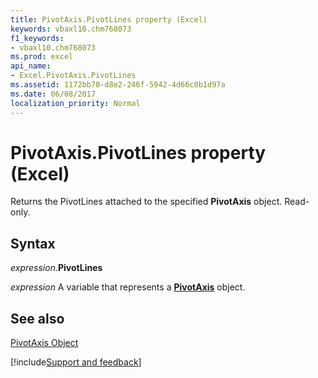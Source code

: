 ```yaml
---
title: PivotAxis.PivotLines property (Excel)
keywords: vbaxl10.chm768073
f1_keywords:
- vbaxl10.chm768073
ms.prod: excel
api_name:
- Excel.PivotAxis.PivotLines
ms.assetid: 1172bb70-d8e2-246f-5942-4d66c8b1d97a
ms.date: 06/08/2017
localization_priority: Normal
---
```



# PivotAxis.PivotLines property (Excel)

Returns the PivotLines attached to the specified  **PivotAxis** object. Read-only.


## Syntax

_expression_.**PivotLines**

_expression_ A variable that represents a **[PivotAxis](Excel.PivotAxis.md)** object.


## See also


[PivotAxis Object](Excel.PivotAxis.md)

[!include[Support and feedback](~/includes/feedback-boilerplate.md)]